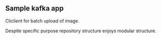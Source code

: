## Sample kafka app

Cliclient for batch upload of image.


Despite specific purpose repository structure enjoys modular structure.
